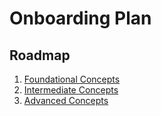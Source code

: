 # Onboarding Plan

## Roadmap
1. [Foundational Concepts](modules/module-01-foundational-concepts.md)
2. [Intermediate Concepts](modules/module-02-intermediate-concepts.md)
3. [Advanced Concepts](modules/module-03-advanced-concepts.md)
